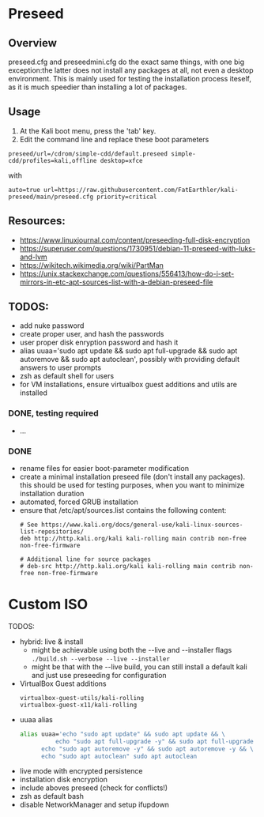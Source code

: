 # Preseed

## Overview
preseed.cfg and preseedmini.cfg do the exact same things, with one big exception:the latter does not install any packages at all, not even a desktop environment. This is mainly used for testing the installation process iteself, as it is much speedier than installing a lot of packages.

## Usage
1. At the Kali boot menu, press the 'tab' key.
2. Edit the command line and replace these boot parameters
```
preseed/url=/cdrom/simple-cdd/default.preseed simple-cdd/profiles=kali,offline desktop=xfce
```
with
```
auto=true url=https://raw.githubusercontent.com/FatEarthler/kali-preseed/main/preseed.cfg priority=critical
```

## Resources:
- <https://www.linuxjournal.com/content/preseeding-full-disk-encryption>
- <https://superuser.com/questions/1730951/debian-11-preseed-with-luks-and-lvm>
- <https://wikitech.wikimedia.org/wiki/PartMan>
- <https://unix.stackexchange.com/questions/556413/how-do-i-set-mirrors-in-etc-apt-sources-list-with-a-debian-preseed-file>


## TODOS:
- add nuke password
- create proper user, and hash the passwords
- user proper disk enryption password and hash it
- alias uuaa='sudo apt update && sudo apt full-upgrade && sudo apt autoremove && sudo apt autoclean', possibly with providing default answers to user prompts
- zsh as default shell for users
- for VM installations, ensure virtualbox guest additions and utils are installed

### DONE, testing required
- ...

### DONE
- rename files for easier boot-parameter modification
- create a minimal installation preseed file (don't install any packages). this should be used for testing purposes, when you want to minimize installation duration
- automated, forced GRUB installation
- ensure that /etc/apt/sources.list contains the following content:
	```
	# See https://www.kali.org/docs/general-use/kali-linux-sources-list-repositories/
	deb http://http.kali.org/kali kali-rolling main contrib non-free non-free-firmware
	
	# Additional line for source packages
	# deb-src http://http.kali.org/kali kali-rolling main contrib non-free non-free-firmware
	```

# Custom ISO
TODOS:
- hybrid: live & install
   * might be achievable using both the --live and --installer flags ``` ./build.sh --verbose --live --installer ```
   * might be that with the --live build, you can still install a default kali and just use preseeding for configuration
- VirtualBox Guest additions
  ```
  virtualbox-guest-utils/kali-rolling
  virtualbox-guest-x11/kali-rolling
  ```
- uuaa alias
  ```bash
  alias uuaa='echo "sudo apt update" && sudo apt update && \
    		echo "sudo apt full-upgrade -y" && sudo apt full-upgrade -y && \
  		echo "sudo apt autoremove -y" && sudo apt autoremove -y && \
  		echo "sudo apt autoclean" sudo apt autoclean
  
  ```
- live mode with encrypted persistence
- installation disk encryption
- include aboves preseed (check for conflicts!)
- zsh as default bash
- disable NetworkManager and setup ifupdown
